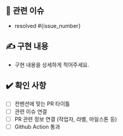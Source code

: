 ## 📮 관련 이슈
- resolved #{issue_number}

## ✍️ 구현 내용
- 구현 내용을 상세하게 적어주세요.

## ✔️ 확인 사항
- [ ] 컨벤션에 맞는 PR 타이틀
- [ ] 관련 이슈 연결
- [ ] PR 관련 정보 연결 (작업자, 라벨, 마일스톤 등)
- [ ] Github Action 통과
